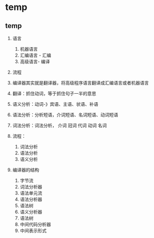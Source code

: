 # temp
## temp
1. 语言
   1. 机器语言
   2. 汇编语言 - 汇编
   3. 高级语言- 编译

2. 流程
3. 编译器其实就是翻译器，将高级程序语言翻译成汇编语言或者机器语言
4. 翻译：抓住动词，等于抓住句子一半的意思
5. 语义分析：动词-》宾语、主语、状语、补语
6. 语法分析：分析短语，介词短语、名词短语、动词短语
7. 词法分析：词法分析， 介词 冠词 代词 动词 名词
8. 流程：
   1. 词法分析
   2. 语法分析
   3. 语义分析
9. 编译器的结构
   1.  字节流
   2.  词法分析器
   3.  语法单元流
   4.  语法分析器
   5.  语法树
   6.  语义分析器
   7.  语法树
   8.  中间代码分析器
   9.  中间表示形式